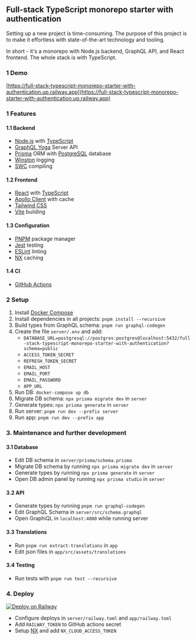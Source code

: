 ## Full-stack TypeScript monorepo starter with authentication

Setting up a new project is time-consuming. The purpose of this project is to make it effortless with state-of-the-art technology and tooling.

In short - it's a monorepo with Node.js backend, GraphQL API, and React frontend. The whole stack is with TypeScript.

### 1 Demo
[https://full-stack-typescript-monorepo-starter-with-authentication.up.railway.app](https://full-stack-typescript-monorepo-starter-with-authentication.up.railway.app)

### 1 Features

#### 1.1 Backend

- [Node.js](https://nodejs.org/en/) with [TypeScript](https://www.typescriptlang.org/)
- [GraphQL Yoga](https://www.graphql-yoga.com/) Server API
- [Prisma](https://www.prisma.io/) ORM with [PostgreSQL](https://www.postgresql.org/) database
- [Winston](https://github.com/winstonjs/winston) logging
- [SWC](https://swc.io/) compiling

#### 1.2 Frontend

- [React](https://reactjs.org/) with [TypeScript](https://www.typescriptlang.org/)
- [Apollo Client](https://www.apollographql.com/docs/react/)  with cache
- [Tailwind CSS](https://tailwindcss.com)
- [Vite](https://vitejs.dev) building

#### 1.3 Configuration

- [PNPM](https://pnpm.io/) package manager
- [Jest](https://jestjs.io/) testing
- [ESLint](https://eslint.org/) linting
- [NX](https://cloud.nx.app) caching

#### 1.4 CI

- [GitHub Actions](https://github.com/features/actions)

### 2 Setup
1. Install [Docker Compose](https://docs.docker.com/compose/install/)
2. Install dependencies in all projects: `pnpm install --recursive`
3. Build types from  GraphQL schema: `pnpm run graphql-codegen`
4. Create the file `server/.env` and add:
   - `DATABASE_URL=postgresql://postgres:postgres@localhost:5432/full-stack-typescript-monorepo-starter-with-authentication?schema=public`
   - `ACCESS_TOKEN_SECRET`
   - `REFRESH_TOKEN_SECRET`
   - `EMAIL_HOST`
   - `EMAIL_PORT`
   - `EMAIL_PASSWORD`
   - `APP_URL`
5. Run DB: `docker-compose up db`
6. Migrate DB schema: `npx prisma migrate dev` in `server`
7. Generate types: `npx prisma generate` in `server`
8. Run server: `pnpm run dev --prefix server`
9. Run app: `pnpm run dev --prefix app`

### 3. Maintenance and further development

#### 3.1 Database
- Edit DB schema in `server/prisma/schema.prisma`
- Migrate DB schema by running `npx prisma migrate dev` in `server`
- Generate types by running `npx prisma generate` in `server`
- Open DB admin panel by running `npx prisma studio` in `server`

#### 3.2 API
- Generate types by running `pnpm run graphql-codegen`
- Edit GraphQL Schema in `server/src/schema.graphql`
- Open GraphiQL in `localhost:4000` while running server

#### 3.3 Translations
- Run `pnpm run extract-translations` in `app`
- Edit json files in `app/src/assets/translations`

#### 3.4 Testing
- Run tests with `pnpm run test --recursive`

### 4. Deploy
[![Deploy on Railway](https://railway.app/button.svg)](https://railway.app?referralCode=brandhaug)
- Configure deploys in `server/railway.toml` and `app/railway.toml`
- Add `RAILWAY_TOKEN` to GitHub actions secret
- Setup [NX](https://cloud.nx.app) and add `NX_CLOUD_ACCESS_TOKEN`

